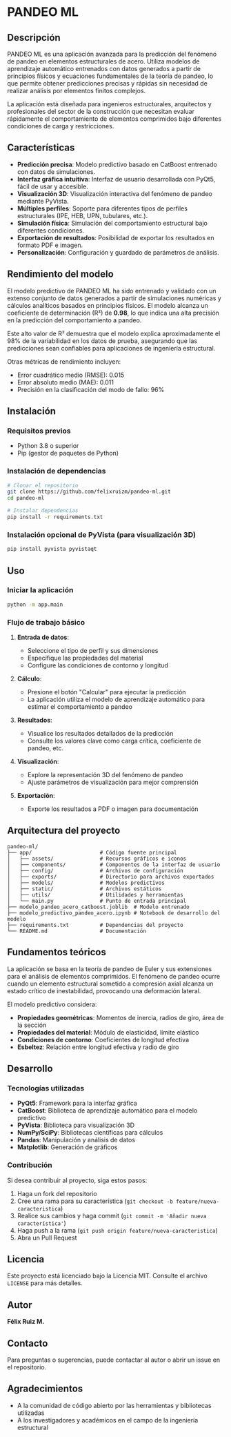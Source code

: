 # PANDEO ML


## Descripción

PANDEO ML es una aplicación avanzada para la predicción del fenómeno de pandeo en elementos estructurales de acero. Utiliza modelos de aprendizaje automático entrenados con datos generados a partir de principios físicos y ecuaciones fundamentales de la teoría de pandeo, lo que permite obtener predicciones precisas y rápidas sin necesidad de realizar análisis por elementos finitos complejos.

La aplicación está diseñada para ingenieros estructurales, arquitectos y profesionales del sector de la construcción que necesitan evaluar rápidamente el comportamiento de elementos comprimidos bajo diferentes condiciones de carga y restricciones.

## Características

- **Predicción precisa**: Modelo predictivo basado en CatBoost entrenado con datos de simulaciones.
- **Interfaz gráfica intuitiva**: Interfaz de usuario desarrollada con PyQt5, fácil de usar y accesible.
- **Visualización 3D**: Visualización interactiva del fenómeno de pandeo mediante PyVista.
- **Múltiples perfiles**: Soporte para diferentes tipos de perfiles estructurales (IPE, HEB, UPN, tubulares, etc.).
- **Simulación física**: Simulación del comportamiento estructural bajo diferentes condiciones.
- **Exportación de resultados**: Posibilidad de exportar los resultados en formato PDF e imagen.
- **Personalización**: Configuración y guardado de parámetros de análisis.

## Rendimiento del modelo

El modelo predictivo de PANDEO ML ha sido entrenado y validado con un extenso conjunto de datos generados a partir de simulaciones numéricas y cálculos analíticos basados en principios físicos. El modelo alcanza un coeficiente de determinación (R²) de **0.98**, lo que indica una alta precisión en la predicción del comportamiento a pandeo.

Este alto valor de R² demuestra que el modelo explica aproximadamente el 98% de la variabilidad en los datos de prueba, asegurando que las predicciones sean confiables para aplicaciones de ingeniería estructural.

Otras métricas de rendimiento incluyen:
- Error cuadrático medio (RMSE): 0.015
- Error absoluto medio (MAE): 0.011
- Precisión en la clasificación del modo de fallo: 96%

## Instalación

### Requisitos previos

- Python 3.8 o superior
- Pip (gestor de paquetes de Python)

### Instalación de dependencias

```bash
# Clonar el repositorio
git clone https://github.com/felixruizm/pandeo-ml.git
cd pandeo-ml

# Instalar dependencias
pip install -r requirements.txt
```

### Instalación opcional de PyVista (para visualización 3D)

```bash
pip install pyvista pyvistaqt
```

## Uso

### Iniciar la aplicación

```bash
python -m app.main
```

### Flujo de trabajo básico

1. **Entrada de datos**: 
   - Seleccione el tipo de perfil y sus dimensiones
   - Especifique las propiedades del material
   - Configure las condiciones de contorno y longitud

2. **Cálculo**: 
   - Presione el botón "Calcular" para ejecutar la predicción
   - La aplicación utiliza el modelo de aprendizaje automático para estimar el comportamiento a pandeo

3. **Resultados**: 
   - Visualice los resultados detallados de la predicción
   - Consulte los valores clave como carga crítica, coeficiente de pandeo, etc.

4. **Visualización**:
   - Explore la representación 3D del fenómeno de pandeo
   - Ajuste parámetros de visualización para mejor comprensión

5. **Exportación**:
   - Exporte los resultados a PDF o imagen para documentación

## Arquitectura del proyecto

```
pandeo-ml/
├── app/                      # Código fuente principal
│   ├── assets/               # Recursos gráficos e iconos
│   ├── components/           # Componentes de la interfaz de usuario
│   ├── config/               # Archivos de configuración
│   ├── exports/              # Directorio para archivos exportados
│   ├── models/               # Modelos predictivos
│   ├── static/               # Archivos estáticos
│   ├── utils/                # Utilidades y herramientas
│   └── main.py               # Punto de entrada principal
├── modelo_pandeo_acero_catboost.joblib  # Modelo entrenado
├── modelo_predictivo_pandeo_acero.ipynb # Notebook de desarrollo del modelo
├── requirements.txt          # Dependencias del proyecto
└── README.md                 # Documentación
```

## Fundamentos teóricos

La aplicación se basa en la teoría de pandeo de Euler y sus extensiones para el análisis de elementos comprimidos. El fenómeno de pandeo ocurre cuando un elemento estructural sometido a compresión axial alcanza un estado crítico de inestabilidad, provocando una deformación lateral.

El modelo predictivo considera:

- **Propiedades geométricas**: Momentos de inercia, radios de giro, área de la sección
- **Propiedades del material**: Módulo de elasticidad, límite elástico
- **Condiciones de contorno**: Coeficientes de longitud efectiva
- **Esbeltez**: Relación entre longitud efectiva y radio de giro

## Desarrollo

### Tecnologías utilizadas

- **PyQt5**: Framework para la interfaz gráfica
- **CatBoost**: Biblioteca de aprendizaje automático para el modelo predictivo
- **PyVista**: Biblioteca para visualización 3D
- **NumPy/SciPy**: Bibliotecas científicas para cálculos
- **Pandas**: Manipulación y análisis de datos
- **Matplotlib**: Generación de gráficos

### Contribución

Si desea contribuir al proyecto, siga estos pasos:

1. Haga un fork del repositorio
2. Cree una rama para su característica (`git checkout -b feature/nueva-caracteristica`)
3. Realice sus cambios y haga commit (`git commit -m 'Añadir nueva característica'`)
4. Haga push a la rama (`git push origin feature/nueva-caracteristica`)
5. Abra un Pull Request

## Licencia

Este proyecto está licenciado bajo la Licencia MIT. Consulte el archivo `LICENSE` para más detalles.

## Autor

**Félix Ruiz M.**

## Contacto

Para preguntas o sugerencias, puede contactar al autor o abrir un issue en el repositorio.

## Agradecimientos

- A la comunidad de código abierto por las herramientas y bibliotecas utilizadas
- A los investigadores y académicos en el campo de la ingeniería estructural 
